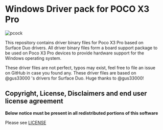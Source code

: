 
# Windows Driver pack for POCO X3 Pro

![pcock](https://github.com/woa-vayu-archive/src_vayu_windows/blob/main/2PocoX3ProWindows.png?raw=true)

This repository contains driver binary files for Poco X3 Pro based on Surface Duo drivers.
All driver binary files form a board support package to be used on Poco X3 Pro devices to provide hardware support for the Windows operating system.

These driver files are not perfect, typos may exist, feel free to file an issue on GitHub in case you found any. These driver files are based on @gus33000 's drivers for Surface Duo. Huge thanks to @gus33000!

## Copyright, License, Disclaimers and end user license agreement

**Below notice must be present in all redistributed portions of this software**

Please see [LICENSE](LICENSE.md)
